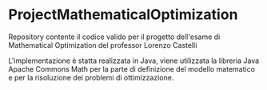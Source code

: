 # ProjectMathematicalOptimization
Repository contente il codice valido per il progetto dell'esame di Mathematical Optimization del professor Lorenzo Castelli

L'implementazione è statta realizzata in Java, viene utilizzata la libreria Java Apache Commons Math per la parte di definizione del modello matematico e per la risoluzione dei problemi di ottimizzazione.

